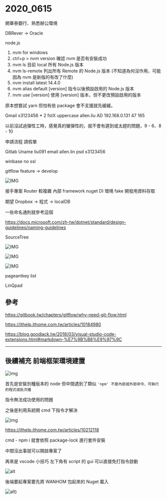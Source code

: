# 2020_0615

開華泰銀行、熟悉辦公環境

DBRever -> Oracle

node.js

1. nvm for windows
2. ctrl+p > nvm version 確認 nvm 是否有安裝成功
3. nvm ls 目前 local 所有 Node.js 版本
4. nvm ls-remote 列出所有 Remote 的 Node.js 版本 (不知道為何沒作用，可能因為 nvm 是新版的有改了什麼)
5. nvm install latest 14.4.0
6. nvm alias default [version] 指令以後預設啟用的 Node.js 版本
7. nvm use [version] 使用 [version] 版本，但不更改預設啟用的版本

原本想嘗試 yarn 但怕有些 package 會不支援就先緩緩。

Gmail x3123456 * 2 fstX uppercase allen.liu AD 192.168.0.131 47 165

以前沒試過彈性工時，感覺真的蠻彈性的，就不會有遲到或太趕的問題，9 - 6、8 - 10

申請流程 請假單

Gitlab Uname liu091 email allen.lin psd x3123456

winbase no ssl

gitflow feature -> develop

![IMG](img/flow.png)

接手專案 Router 較複雜 內部 framework nuget DI 環境 fake 開發用資料存取

期望 Dropbox -> 程式 -> localDB

一些命名通則就參考這個

<https://docs.microsoft.com/zh-tw/dotnet/standard/design-guidelines/naming-guidelines>

SourceTree

![IMG](img/12148205168496.png)

![IMG](img/12148179946013.png)

![IMG](img/12148187821249.png)

pageantkey list

LinQpad

## 參考

<https://gitbook.tw/chapters/gitflow/why-need-git-flow.html>

<https://ithelp.ithome.com.tw/articles/10184980>

<https://blog.goodjack.tw/2018/03/visual-studio-code-extensions.html#markdown-%E7%9B%B8%E9%97%9C>

---

## 後續補充 前端框架環境建置

![img](/sinda-notes/img/emtInit.jpg)

首先是安裝別種版本的 node 但中間遇到了類似 `'npm' 不是內部或外部命令、可執行的程式或批次檔`

指令無法成功使用的問題

之後是利用系統開 cmd 下指令才解決

![img](img/cmdSys.png)

<https://ithelp.ithome.com.tw/articles/10212118>

cmd - npm i 就會依照 package-lock 進行套件安裝

中間沒出事就可以開啟專案了

再來是 vscode 小技巧 左下角有 script 的 gui 可以直接免打指令啟動

![alt](/sinda-notes/img/vscodeuseGUIcmd.png)

後端要起專案要先將 WANHOM 包起來的 Nuget 載入

![alt](/sinda-notes/img/nugetsourse.png))
